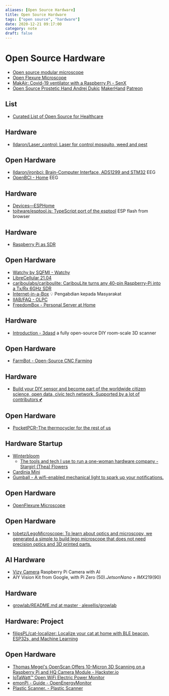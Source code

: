 ```yaml
---
aliases: [Open Source Hardware]
title: Open Source Hardware
tags: ["open source", "hardware"]
date: 2020-12-21 09:17:00
category: note
draft: false
---
```


# Open Source Hardware

- [Open source modular microscope](https://github.com/bionanoimaging/UC2-GIT)
- [Open Flexure Microscope](https://microscope-stls.openflexure.org/)
- [MakAir: Covid-19 ventilator with a Raspberry Pi - SenX](https://blog.senx.io/makair-covid-19-ventilator-with-a-raspberry-pi/)
- [Open Source Prostetic Hand Andrej Dukic](https://www.youtube.com/channel/UCwM9xMFYVQiFcj9zxw8LnPw) [MakerHand](https://old.reddit.com/user/MakerHand) [Patreon](https://www.patreon.com/join/MakerHand/)

## List

- [Curated List of Open Source for Healthcare](https://github.com/kakoni/awesome-healthcare)

## Hardware

- [Ildaron/Laser_control: Laser for control mosquito, weed and pest](https://github.com/Ildaron/Laser_control)

## Open Hardware

- [Ildaron/ironbci: Brain-Computer Interface, ADS1299 and STM32](https://github.com/Ildaron/ironbci) EEG
- [OpenBCI - Home](https://openbci.com/) EEG

## Hardware

- [Devices—ESPHome](https://esphome.io/index.html)
- [toitware/esptool.js: TypeScript port of the esptool](https://github.com/toitware/esptool.js) ESP flash from browser

## Hardware

- [Raspberry Pi as SDR](https://github.com/cariboulabs/cariboulite)

## Open Hardware

- [Watchy by SQFMI - Watchy](https://watchy.sqfmi.com/)
- [LibreCellular 21.04](https://librecellular.org/)
- [cariboulabs/cariboulite: CaribouLite turns any 40-pin Raspberry-Pi into a Tx/Rx 6GHz SDR](https://github.com/cariboulabs/cariboulite)
- [Internet-in-a-Box](https://internet-in-a-box.org/) 💡 Pengabdian kepada Masyarakat
- [IIAB/FAQ - OLPC](https://wiki.laptop.org/go/IIAB/FAQ)
- [FreedomBox - Personal Server at Home](https://freedombox.org/)

## Hardware

- [Introduction - 3dasd](https://3dasd.com/) a fully open-source DIY room-scale 3D scanner

## Open Hardware

- [FarmBot - Open-Source CNC Farming](https://farm.bot/)

## Hardware

- [Build your DIY sensor and become part of the worldwide citizen science, open data, civic tech network. Supported by a lot of contributors 💕](https://sensor.community/en/)

## Open Hardware

- [PocketPCR–The thermocycler for the rest of us](https://gaudi.ch/PocketPCR/)

## Hardware Startup

- [Winterbloom](https://winterbloom.com/)
    - [The tools and tech I use to run a one-woman hardware company - Stargirl (Thea) Flowers](https://blog.thea.codes/winterblooms-tech-stack/)
- [Cardinia Mini](https://cardinia.net/mini/)
- [Gumball - A wifi-enabled mechanical light to spark up your notifications.](https://getgumball.com/)

## Open Hardware

- [OpenFlexure Microscope](https://openflexure.org/projects/microscope/)

## Open Hardware

- [tobetz/LegoMicroscope: To learn about optics and microscopy, we generated a simple to build lego microscope that does not need precision optics and 3D printed parts.](https://github.com/tobetz/LegoMicroscope)

## AI Hardware

- [Vizy Camera](https://vizycam.com/) Raspberry Pi Camera with AI
- AIY Vision Kit from Google, with Pi Zero ($50). Jetson Nano + IMX219 ($90)

## Hardware

- [growlab/README.md at master · alexellis/growlab](https://github.com/alexellis/growlab/blob/master/README.md)

## Hardware: Project

- [filipsPL/cat-localizer: Localize your cat at home with BLE beacon, ESP32s, and Machine Learning](https://github.com/filipsPL/cat-localizer)

## Open Hardware

- [Thomas Megel's OpenScan Offers 10-Micron 3D Scanning on a Raspberry Pi and HQ Camera Module - Hackster.io](https://www.hackster.io/news/thomas-megel-s-openscan-offers-10-micron-3d-scanning-on-a-raspberry-pi-and-hq-camera-module-308a2540c5b8)
- [IoTaWatt™ Open WiFi Electric Power Monitor](https://www.iotawatt.com/)
- [emonPi - Guide - OpenEnergyMonitor](https://guide.openenergymonitor.org/technical/emonpi/)
- [Plastic Scanner. - Plastic Scanner](https://plasticscanner.com/)
